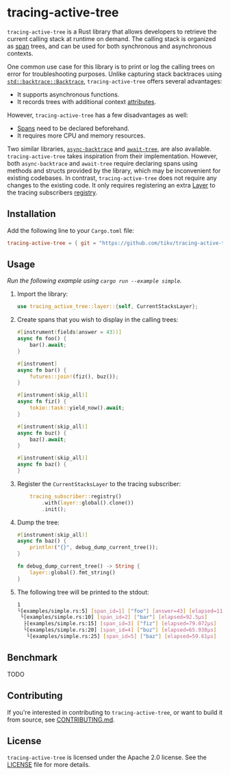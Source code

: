 # tracing-active-tree

`tracing-active-tree` is a Rust library that allows developers to retrieve the current calling stack at runtime on demand. The calling stack is organized as [span](https://docs.rs/tracing/latest/tracing/span/index.html) trees, and can be used for both synchronous and asynchronous contexts.

One common use case for this library is to print or log the calling trees on error for troubleshooting purposes. Unlike capturing stack backtraces using [`std::backtrace::Backtrace`](https://doc.rust-lang.org/std/backtrace/struct.Backtrace.html), `tracing-active-tree` offers several advantages:

- It supports asynchronous functions.
- It records trees with additional context [attributes](https://docs.rs/tracing/latest/tracing/#configuring-attributes).

However, `tracing-active-tree` has a few disadvantages as well:

- [Spans](https://docs.rs/tracing/latest/tracing/span/index.html) need to be declared beforehand.
- It requires more CPU and memory resources.

Two similar libraries, [`async-backtrace`](https://github.com/tokio-rs/async-backtrace) and [`await-tree`](https://github.com/risingwavelabs/await-tree/), are also available. `tracing-active-tree` takes inspiration from their implementation. However, both `async-backtrace` and `await-tree` require declaring spans using methods and structs provided by the library, which may be inconvenient for existing codebases. In contrast, `tracing-active-tree` does not require any changes to the existing code. It only requires registering an extra [Layer](https://docs.rs/tracing-subscriber/latest/tracing_subscriber/layer/trait.Layer.html) to the tracing subscribers [registry](https://docs.rs/tracing-subscriber/latest/tracing_subscriber/registry/index.html).

## Installation

Add the following line to your `Cargo.toml` file:

```toml
tracing-active-tree = { git = "https://github.com/tikv/tracing-active-tree.git", branch = "master" }
```

## Usage

*Run the following example using `cargo run --example simple`.*

1. Import the library:

    ```rust
    use tracing_active_tree::layer::{self, CurrentStacksLayer};
    ```

1. Create spans that you wish to display in the calling trees:

    ```rust
    #[instrument(fields(answer = 43))]
    async fn foo() {
        bar().await;
    }

    #[instrument]
    async fn bar() {
        futures::join!(fiz(), buz());
    }

    #[instrument(skip_all)]
    async fn fiz() {
        tokio::task::yield_now().await;
    }

    #[instrument(skip_all)]
    async fn buz() {
        baz().await;
    }

    #[instrument(skip_all)]
    async fn baz() {
    }
    ```

1. Register the `CurrentStacksLayer` to the tracing subscriber:

    ```rust
        tracing_subscriber::registry()
            .with(layer::global().clone())
            .init();
    ```

1. Dump the tree:

    ```rust
    #[instrument(skip_all)]
    async fn baz() {
        println!("{}", debug_dump_current_tree());
    }

    fn debug_dump_current_tree() -> String {
        layer::global().fmt_string()
    }
    ```

1. The following tree will be printed to the stdout:

    ```sh
    1
    └[examples/simple.rs:5] [span_id=1] ["foo"] [answer=43] [elapsed=114.659µs]
     └[examples/simple.rs:10] [span_id=2] ["bar"] [elapsed=92.5µs]
      ├[examples/simple.rs:15] [span_id=3] ["fiz"] [elapsed=79.072µs]
      └[examples/simple.rs:20] [span_id=4] ["buz"] [elapsed=65.938µs]
       └[examples/simple.rs:25] [span_id=5] ["baz"] [elapsed=59.61µs]
    ```

## Benchmark

TODO

## Contributing

If you're interested in contributing to `tracing-active-tree`, or want to build it from source, see [CONTRIBUTING.md](./CONTRIBUTING.md).

## License

`tracing-active-tree` is licensed under the Apache 2.0 license. See the [LICENSE](./LICENSE) file for more details.
